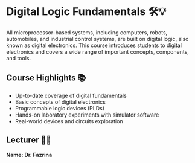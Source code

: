 # Digital Logic Fundamentals 🛠️💡

All microprocessor-based systems, including computers, robots, automobiles, and industrial control systems, are built on digital logic, also known as digital electronics. This course introduces students to digital electronics and covers a wide range of important concepts, components, and tools.

## Course Highlights 📚

- Up-to-date coverage of digital fundamentals
- Basic concepts of digital electronics
- Programmable logic devices (PLDs)
- Hands-on laboratory experiments with simulator software
- Real-world devices and circuits exploration

## Lecturer 👩‍🏫

 **Name: Dr. Fazrina**
